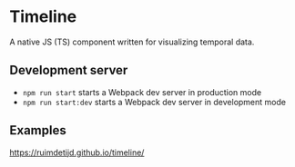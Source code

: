 # Timeline

A native JS (TS) component written for visualizing temporal data.

## Development server
- `npm run start` starts a Webpack dev server in production mode
- `npm run start:dev` starts a Webpack dev server in development mode

## Examples
https://ruimdetijd.github.io/timeline/